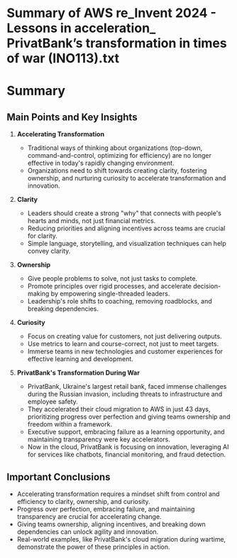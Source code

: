 # Summary of AWS re_Invent 2024 - Lessons in acceleration_ PrivatBank’s transformation in times of war (INO113).txt

# Summary

## Main Points and Key Insights

1. **Accelerating Transformation**
   - Traditional ways of thinking about organizations (top-down, command-and-control, optimizing for efficiency) are no longer effective in today's rapidly changing environment.
   - Organizations need to shift towards creating clarity, fostering ownership, and nurturing curiosity to accelerate transformation and innovation.

2. **Clarity**
   - Leaders should create a strong "why" that connects with people's hearts and minds, not just financial metrics.
   - Reducing priorities and aligning incentives across teams are crucial for clarity.
   - Simple language, storytelling, and visualization techniques can help convey clarity.

3. **Ownership**
   - Give people problems to solve, not just tasks to complete.
   - Promote principles over rigid processes, and accelerate decision-making by empowering single-threaded leaders.
   - Leadership's role shifts to coaching, removing roadblocks, and breaking dependencies.

4. **Curiosity**
   - Focus on creating value for customers, not just delivering outputs.
   - Use metrics to learn and course-correct, not just to meet targets.
   - Immerse teams in new technologies and customer experiences for effective learning and development.

5. **PrivatBank's Transformation During War**
   - PrivatBank, Ukraine's largest retail bank, faced immense challenges during the Russian invasion, including threats to infrastructure and employee safety.
   - They accelerated their cloud migration to AWS in just 43 days, prioritizing progress over perfection and giving teams ownership and freedom within a framework.
   - Executive support, embracing failure as a learning opportunity, and maintaining transparency were key accelerators.
   - Now in the cloud, PrivatBank is focusing on innovation, leveraging AI for services like chatbots, financial monitoring, and fraud detection.

## Important Conclusions

- Accelerating transformation requires a mindset shift from control and efficiency to clarity, ownership, and curiosity.
- Progress over perfection, embracing failure, and maintaining transparency are crucial for accelerating change.
- Giving teams ownership, aligning incentives, and breaking down dependencies can unlock agility and innovation.
- Real-world examples, like PrivatBank's cloud migration during wartime, demonstrate the power of these principles in action.